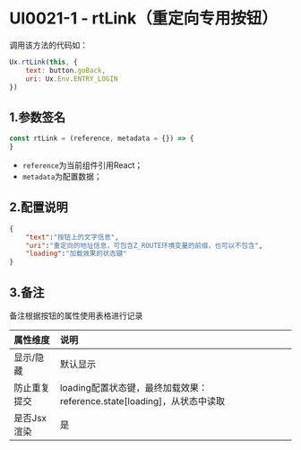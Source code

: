 # UI0021-1 - rtLink（重定向专用按钮）

调用该方法的代码如：

```js
Ux.rtLink(this, {
    text: button.goBack, 
    uri: Ux.Env.ENTRY_LOGIN
})
```

## 1.参数签名

```js
const rtLink = (reference, metadata = {}) => {
}
```

* `reference`为当前组件引用React；
* `metadata`为配置数据；

## 2.配置说明

```json
{
    "text":"按钮上的文字信息",
    "uri":"重定向的地址信息，可包含Z_ROUTE环境变量的前缀，也可以不包含",
    "loading":"加载效果的状态键"
}
```

## 3.备注

备注根据按钮的属性使用表格进行记录

| 属性维度 | 说明 |
| :--- | :--- |
| 显示/隐藏 | 默认显示 |
| 防止重复提交 | loading配置状态键，最终加载效果：reference.state\[loading\]，从状态中读取 |
| 是否Jsx渲染 | 是 |



